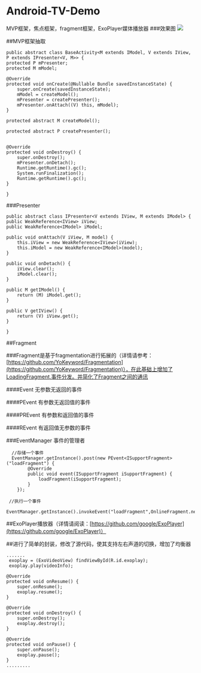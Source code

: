 # Android-TV-Demo
MVP框架，焦点框架，fragment框架，ExoPlayer媒体播放器
###效果图
![](https://github.com/ximenGG/Android-TV-Demo/blob/master/GIF.gif)


##MVP框架抽取
    
    public abstract class BaseActivity<M extends IModel, V extends IView, P extends IPresenter<V, M>> {
    protected P mPresenter;
    protected M mModel;

    @Override
    protected void onCreate(@Nullable Bundle savedInstanceState) {
        super.onCreate(savedInstanceState);
        mModel = createModel();
        mPresenter = createPresenter();
        mPresenter.onAttach((V) this, mModel);
    }

    protected abstract M createModel();

    protected abstract P createPresenter();

   
    @Override
    protected void onDestroy() {
        super.onDestroy();
        mPresenter.onDetach();
        Runtime.getRuntime().gc();
        System.runFinalization();
        Runtime.getRuntime().gc();
    }

	}
###Presenter
	
    public abstract class IPresenter<V extends IView, M extends IModel> {
    public WeakReference<IView> iView;
    public WeakReference<IModel> iModel;

    public void onAttach(V iView, M model) {
        this.iView = new WeakReference<IView>(iView);
        this.iModel = new WeakReference<IModel>(model);
    }

    public void onDetach() {
        iView.clear();
        iModel.clear();
    }

    public M getIModel() {
        return (M) iModel.get();
    }

    public V getIView() {
        return (V) iView.get();
    }

	}

##Fragment

###Fragment是基于fragmentation进行拓展的（详情请参考：[https://github.com/YoKeyword/Fragmentation](https://github.com/YoKeyword/Fragmentation)），在此基础上增加了LoadingFragment,事件分发。并简化了Fragment之间的通讯

####Event   无参数无返回的事件

####PEvent  有参数无返回值的事件

####PREvent 有参数和返回值的事件

####REvent  有返回值无参数的事件

###EventManager 事件的管理者
	  
	  //存储一个事件
      EventManager.getInstance().post(new PEvent<ISupportFragment>("loadFragment") {
            @Override
            public void event(ISupportFragment iSupportFragment) {
                loadFragment(iSupportFragment);
            }
        });
	
	 //执行一个事件
	   EventManager.getInstance().invokeEvent("loadFragment",OnlineFragment.newInstance(),true);
	   
	   
##ExoPlayer播放器（详情请阅读：[https://github.com/google/ExoPlayer](https://github.com/google/ExoPlayer)）

##进行了简单的封装，修改了源代码，使其支持左右声道的切换，增加了均衡器
 
 	.......
     exoplay = (ExoVideoView) findViewById(R.id.exoplay);
	 exoplay.play(videoInfo);
 
    @Override   
	protected void onResume() {
        super.onResume();
        exoplay.resume();
    }

    @Override
    protected void onDestroy() {
        super.onDestroy();
        exoplay.destroy();
    }

    @Override
    protected void onPause() {
        super.onPause();
        exoplay.pause();
    }
	.........
